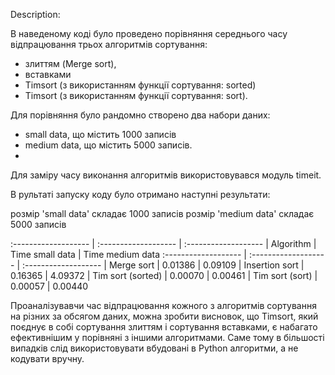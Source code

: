 Description:

В наведеному коді було проведено порівняння середнього часу відпрацювання трьох алгоритмів сортування: 
  - злиттям (Merge sort),
  - вставками
  - Timsort (з використанням функції сортування: sorted)
  - Timsort (з використанням функції сортування: sort).
    
Для порівняння було рандомно створено два набори даних:
  - small data, що містить 1000 записів
  - medium data, що містить 5000 записів.
  - 
Для заміру часу виконання алгоритмів використовувався модуль timeit.

В рультаті запуску коду було отримано наступні результати:

розмір 'small data' складає 1000 записів
розмір 'medium data' складає 5000 записів

:------------------- | :------------------- | :-------------------
| Algorithm          | Time small data      | Time medium data
:------------------- | :------------------- | :-------------------
| Merge sort         | 0.01386              | 0.09109
| Insertion sort     | 0.16365              | 4.09372
| Tim sort (sorted)  | 0.00070              | 0.00461
| Tim sort (sort)    | 0.00057              | 0.00440

Проаналізувавчи час відпрацювання кожного з алгоритмів сортування на різних за обсягом даних, 
можна зробити висновок, що Timsort, який поєднує в собі сортування злиттям і сортування вставками, 
є набагато ефективнішим у порівняні з іншими алгоритмами.
Саме тому в більшості випадків слід використовувати вбудовані в Python алгоритми, а не кодувати вручну.
